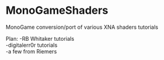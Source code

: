 # MonoGameShaders
MonoGame conversion/port of various XNA shaders tutorials

Plan: 
-RB Whitaker tutorials  
-digitalerr0r tutorials  
-a few from Riemers  
